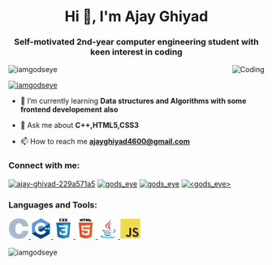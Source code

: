 <h1 align="center">Hi 👋, I'm Ajay Ghiyad</h1>
<h3 align="center">Self-motivated 2nd-year computer engineering student with keen interest in coding</h3>
<img align="right" alt="Coding"  src="https://cdn.dribbble.com/users/1068771/screenshots/14247776/downloads/3.jpg">

<p align="left"> <img src="https://komarev.com/ghpvc/?username=iamgodseye&label=Profile%20views&color=0e75b6&style=flat" alt="iamgodseye" /> </p>

<p align="left"> <a href="https://github.com/ryo-ma/github-profile-trophy"><img src="https://github-profile-trophy.vercel.app/?username=iamgodseye" alt="iamgodseye" /></a> </p>

- 🌱 I’m currently learning **Data structures and Algorithms with some frontend developement also**

- 💬 Ask me about **C++,HTML5,CSS3**

- 📫 How to reach me **ajayghiyad4600@gmail.com**

<h3 align="left">Connect with me:</h3>
<p align="left">
<a href="https://linkedin.com/in/ajay-ghiyad-229a571a5" target="blank"><img align="center" src="https://cdn.jsdelivr.net/npm/simple-icons@3.0.1/icons/linkedin.svg" alt="ajay-ghiyad-229a571a5" height="30" width="40" /></a>
<a href="https://www.codechef.com/users/gods_eye" target="blank"><img align="center" src="https://cdn.jsdelivr.net/npm/simple-icons@3.1.0/icons/codechef.svg" alt="gods_eye" height="30" width="40" /></a>
<a href="https://www.hackerrank.com/gods_eye" target="blank"><img align="center" src="https://cdn.jsdelivr.net/npm/simple-icons@3.0.1/icons/hackerrank.svg" alt="gods_eye" height="30" width="40" /></a>
<a href="https://auth.geeksforgeeks.org/user/gods_eye/practice/" target="blank"><img align="center" src="https://cdn.jsdelivr.net/npm/simple-icons@3.0.1/icons/geeksforgeeks.svg" alt="<gods_eye>" height="30" width="40" /></a>
</p>


<h3 align="left">Languages and Tools:</h3>
<p align="left"> <a href="https://www.cprogramming.com/" target="_blank"> <img src="https://raw.githubusercontent.com/devicons/devicon/master/icons/c/c-original.svg" alt="c" width="40" height="40"/> </a> <a href="https://www.w3schools.com/cpp/" target="_blank"> <img src="https://raw.githubusercontent.com/devicons/devicon/master/icons/cplusplus/cplusplus-original.svg" alt="cplusplus" width="40" height="40"/> </a> <a href="https://www.w3schools.com/css/" target="_blank"> <img src="https://raw.githubusercontent.com/devicons/devicon/master/icons/css3/css3-original-wordmark.svg" alt="css3" width="40" height="40"/> </a> <a href="https://www.w3.org/html/" target="_blank"> <img src="https://raw.githubusercontent.com/devicons/devicon/master/icons/html5/html5-original-wordmark.svg" alt="html5" width="40" height="40"/> </a> <a href="https://www.java.com" target="_blank"> <img src="https://raw.githubusercontent.com/devicons/devicon/master/icons/java/java-original.svg" alt="java" width="40" height="40"/> </a> <a href="https://developer.mozilla.org/en-US/docs/Web/JavaScript" target="_blank"> <img src="https://raw.githubusercontent.com/devicons/devicon/master/icons/javascript/javascript-original.svg" alt="javascript" width="40" height="40"/> </a> </p>

<p><img align="center" src="https://github-readme-stats.vercel.app/api/top-langs?username=iamgodseye&show_icons=true&locale=en&layout=compact" alt="iamgodseye" /></p>
